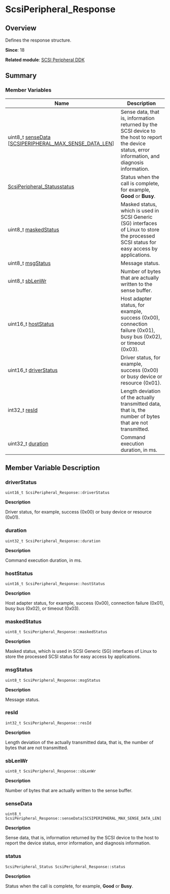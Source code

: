 # ScsiPeripheral_Response


## Overview

Defines the response structure.

**Since**: 18

**Related module**: [SCSI Peripheral DDK](_s_c_s_i.md)


## Summary


### Member Variables

| Name| Description| 
| -------- | -------- |
| uint8_t [senseData](#sensedata) [[SCSIPERIPHERAL_MAX_SENSE_DATA_LEN](_s_c_s_i.md#scsiperipheral_max_sense_data_len)] | Sense data, that is, information returned by the SCSI device to the host to report the device status, error information, and diagnosis information.| 
| [ScsiPeripheral_Status](_s_c_s_i.md#scsiperipheral_status)[status](#status) | Status when the call is complete, for example, **Good** or **Busy**.| 
| uint8_t [maskedStatus](#maskedstatus) | Masked status, which is used in SCSI Generic (SG) interfaces of Linux to store the processed SCSI status for easy access by applications.| 
| uint8_t [msgStatus](#msgstatus) | Message status.| 
| uint8_t [sbLenWr](#sblenwr) | Number of bytes that are actually written to the sense buffer.| 
| uint16_t [hostStatus](#hoststatus) | Host adapter status, for example, success (0x00), connection failure (0x01), busy bus (0x02), or timeout (0x03).| 
| uint16_t [driverStatus](#driverstatus) | Driver status, for example, success (0x00) or busy device or resource (0x01).| 
| int32_t [resId](#resid) | Length deviation of the actually transmitted data, that is, the number of bytes that are not transmitted.| 
| uint32_t [duration](#duration) | Command execution duration, in ms.| 


## Member Variable Description


### driverStatus

```
uint16_t ScsiPeripheral_Response::driverStatus
```

**Description**

Driver status, for example, success (0x00) or busy device or resource (0x01).


### duration

```
uint32_t ScsiPeripheral_Response::duration
```

**Description**

Command execution duration, in ms.


### hostStatus

```
uint16_t ScsiPeripheral_Response::hostStatus
```

**Description**

Host adapter status, for example, success (0x00), connection failure (0x01), busy bus (0x02), or timeout (0x03).


### maskedStatus

```
uint8_t ScsiPeripheral_Response::maskedStatus
```

**Description**

Masked status, which is used in SCSI Generic (SG) interfaces of Linux to store the processed SCSI status for easy access by applications.


### msgStatus

```
uint8_t ScsiPeripheral_Response::msgStatus
```

**Description**

Message status.


### resId

```
int32_t ScsiPeripheral_Response::resId
```

**Description**

Length deviation of the actually transmitted data, that is, the number of bytes that are not transmitted.


### sbLenWr

```
uint8_t ScsiPeripheral_Response::sbLenWr
```

**Description**

Number of bytes that are actually written to the sense buffer.


### senseData

```
uint8_t ScsiPeripheral_Response::senseData[SCSIPERIPHERAL_MAX_SENSE_DATA_LEN]
```

**Description**

Sense data, that is, information returned by the SCSI device to the host to report the device status, error information, and diagnosis information.


### status

```
ScsiPeripheral_Status ScsiPeripheral_Response::status
```

**Description**

Status when the call is complete, for example, **Good** or **Busy**.
